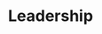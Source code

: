 ---
templateKey: 'leadership'
path: /leadership
image: ../img/home.png
title: Leadership
subheading: Meet our 2024-2025 Executive Board and Committee Chairs

positions:
  exec:
    - image: /img/brothers/rho/195.jpg
      text: > # we use text/major instead of name/position just cuz lazy and re-use code lol
        Akshay Gupta
      major: > 
        Co-Regent
    - image: /img/brothers/sigma/223.jpg
      text: >
        Vikram Puliyadi
      major: > 
        Co-Regent
    - image: /img/brothers/tau/227.jpeg
      text: >
        Erika Tran
      major: > 
        Corresponding Secretary
    - image: /img/brothers/upsilon/243.jpg
      text: >
        Ryan Korb
      major: > 
        Marshal
    - image: /img/brothers/upsilon/237.jpg
      text: >
        Andy Ren
      major: > 
        Treasurer
    - image: /img/brothers/upsilon/238.jpg
      text: >
        Jordan Yen
      major: > 
        Scribe
    - image: /img/brothers/upsilon/235.jpg
      text: >
        Aaron Huynh
      major: > 
        Inner Guard
    - image: /img/brothers/sigma/213.jpg
      text: >
        Clara Lee
      major: > 
        Outer Guard
  chairs:
    - image: /img/brothers/sigma/210.jpg
      text: >
        Annie Cen
      major: > 
        Co-External Affairs Chair
    - image: /img/brothers/sigma/216.jpg
      text: >
        Kelly Tran
      major: > 
        Co-External Affairs Chair
    - image: /img/brothers/phi/char.jpg
      text: >
        Charline Chen
      major: > 
        Co-Rush Chair
    - image: /img/brothers/phi/helene.jpg
      text: >
        Helene Gao
      major: > 
        Co-Rush Chair
    - image: /img/rose1000x1000.png
      text: >
        Chiemeka Kalu
      major: > 
        Co-Rush Chair
    - image: /img/brothers/phi/thomas.jpg
      text: >
        Thomas McConnell
      major: > 
        Co-Rush Chair
    - image: /img/brothers/upsilon/238.jpg
      text: >
        Jordan Yen
      major: > 
        Webmaster
    - image: /img/brothers/sigma/210.jpg
      text: >
        Annie Cen
      major: > 
        Co-Projects Chair
    - image: /img/brothers/phi/lam.jpg
      text: >
        Lam Luong
      major: > 
        Co-Projects Chair
    - image: /img/brothers/phi/irvin.jpg
      text: >
        Irvin Qi
      major: > 
        Co-Projects Chair
    - image: /img/brothers/upsilon/239.jpg
      text: >
        Joseph Lee
      major: > 
        Co-Service Chair
    - image: /img/brothers/phi/arjun.jpg
      text: >
        Arjun Mittha
      major: > 
        Co-Service Chair
    - image: /img/brothers/phi/ashley.jpg
      text: >
        Ashley Wu
      major: > 
        Co-Fundraising Chair
    - image: /img/brothers/phi/song.jpg
      text: >
        Song Chen
      major: > 
        Co-Fundraising Chair
    - image: /img/brothers/sigma/221.jpg
      text: >
        Sophia Lee
      major: > 
        Professional Fraternity Council Chair
    - image: /img/brothers/upsilon/236.jpg
      text: >
        Alex Yoon
      major: > 
        Co-Brotherhood Chair
    - image: /img/brothers/upsilon/244.jpg
      text: >
        Shirley Xiang
      major: > 
        Co-Brotherhood Chair
    - image: /img/brothers/sigma/213.jpg
      text: >
        Clara Lee
      major: > 
        Co-Professional Development Chair
    - image: /img/brothers/sigma/220.jpg
      text: >
        Ryan Ung
      major: > 
        Co-Professional Development Chair
    - image: /img/brothers/sigma/220.jpg
      text: >
        Ryan Ung
      major: > 
        Historian

---